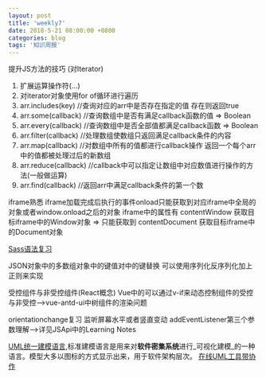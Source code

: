 ```yaml
---
layout: post
title: 'weekly7'
date: 2018-5-21 08:00:00 +0800
categories: blog
tags: '知识周报'
---
```


提升JS方法的技巧 (对Iterator)
1.  扩展运算操作符(...)
2.  对iterator对象使用for of循环进行遍历
3.  arr.includes(key) //查询对应的arr中是否存在指定的值 存在则返回true
4.  arr.some(callback) //查询数组中是否有满足callback函数的值 => Boolean
5.  arr.every(callback) //查询数组中是否全部值都满足callback函数 => Boolean
6.  arr.filter(callback) //处理数组使数组只返回满足callback条件的内容
7.  arr.map(callback) //对数组中所有的值都进行callback操作 返回一个每个arr中的值都被处理过后的新数组
8.  arr.reduce(callback) //callback中可以指定让数组中对应数值进行操作的方法(一般做运算)
9.  arr.find(callback) //返回arr中满足callback条件的第一个数

iframe熟悉 iframe加载完成后执行的事件onload只能获取到对应iframe中全局的对象或者window.onload之后的对象
iframe中的属性有 contentWindow 获取目标iframe中的Window对象 => 只能获取到
                contentDocument 获取目标iframe中的Document对象

[Sass语法复习](https://www.sass.hk/docs/#t7-3-6)

JSON对象中的多数组对象中的键值对中的键替换 可以使用序列化反序列化加上正则来实现

受控组件与非受控组件(React概念) Vue中的可以通过v-if来动态控制组件的受控与非受控-->vue-antd-ui中树组件的渲染问题

orientationchange复习 监听屏幕水平或者竖直变动 addEventListener第三个参数理解-->详见JSApi中的Learning Notes
 
[UML统一建模语言](https://baike.baidu.com/item/UML%E5%9B%BE/6963758),标准建模语言是用来对**软件密集系统**进行_可视化建模_的一种语言。模型大多以图标的方式显示出来，用于软件架构层次。
[在线UML工具带协作](https://www.processon.com)